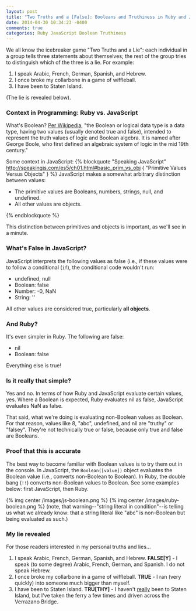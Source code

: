 ```yaml
---
layout: post
title: "Two Truths and a [False]: Booleans and Truthiness in Ruby and JavaScript"
date: 2014-04-30 10:34:23 -0400
comments: true
categories: Ruby JavaScript Boolean Truthiness
---
```

We all know the icebreaker game "Two Truths and a Lie": each individual in a group tells three statements about themselves; the rest of the group tries to distinguish which of the three is a lie. For example:
<ol>
  <li>I speak Arabic, French, German, Spanish, and Hebrew.</li>
  <li>I once broke my collarbone in a game of wiffleball.</li>
  <li>I have been to Staten Island.</li>
</ol>
(The lie is revealed below).

<h3>Context in Programming: Ruby vs. JavaScript</h3>
What's Boolean? <a href="http://en.wikipedia.org/wiki/Boolean_data_type">Per Wikipedia</a>, "the Boolean or logical data type is a data type, having two values (usually denoted true and false), intended to represent the truth values of logic and Boolean algebra. It is named after George Boole, who first defined an algebraic system of logic in the mid 19th century."

<!--more-->

Some context in JavaScript:
{% blockquote "Speaking JavaScript" http://speakingjs.com/es5/ch01.html#basic_prim_vs_obj { "Primitive Values Versus Objects" } %}
JavaScript makes a somewhat arbitrary distinction between values:<ul>
  <li>The primitive values are Booleans, numbers, strings, null, and undefined.</li>
  <li>All other values are objects.</li></ul>
{% endblockquote %}

This distinction between primitives and objects is important, as we'll see in a minute.

<h3>What's False in JavaScript?</h3>
JavaScript interprets the following values as false (i.e., if these values were to follow a conditional (<code>if</code>), the conditional code wouldn't run:
<ul>
  <li>undefined, null</li>
  <li>Boolean: false</li>
  <li>Number: -0, NaN</li>
  <li>String: ''</li>
</ul>
All other values are considered true, particularly <strong>all objects</strong>.

<h3>And Ruby?</h3>
It's even simpler in Ruby. The following are false:
<ul>
  <li>nil</li>
  <li>Boolean: false</li>
</ul>
Everything else is true!

<h3>Is it really that simple?</h3>
Yes and no. In terms of how Ruby and JavaScript evaluate certain values, yes. Where a Boolean is expected, Ruby evaluates nil as false, JavaScript evaluates NaN as false.

That said, what we're doing is evaluating non-Boolean values as Boolean. For that reason, values like 8, "abc", undefined, and nil are "truthy" or "falsey". They're not technically true or false, because only true and false are Booleans.


<h3>Proof that this is accurate</h3>
The best way to become familiar with Boolean values is to try them out in the console. In JavaScript, the <code>Boolean([value])</code> object evaluates the Boolean value (i.e., converts non-Boolean to Boolean). In Ruby, the double bang (<code>!!</code>) converts non-Boolean values to Boolean. See some examples below: first JavaScript, then Ruby.

{% img center /images/js-boolean.png %}
{% img center /images/ruby-boolean.png %}
(note, that warning--"string literal in condition"--is telling us what we already know: that a string literal like "abc" is non-Boolean but being evaluated as such.)


<h3>My lie revealed</h3>
For those readers interested in my personal truths and lies...
<ol>
  <li>I speak Arabic, French, German, Spanish, and Hebrew.
      <strong>FALSE[Y]</strong> - I speak (to some degree) Arabic, French, German, and Spanish. I do not speak Hebrew.
  </li>
  <li>I once broke my collarbone in a game of wiffleball.
      <strong>TRUE</strong> - I ran (very quickly) into someone much bigger than myself.</li>
  <li>I have been to Staten Island.
      <strong>TRU[THY]</strong> - I haven't <u>really</u> been to Staten Island, but I've taken the ferry a few times and driven across the Verrazano Bridge.
  </li>
</ol>